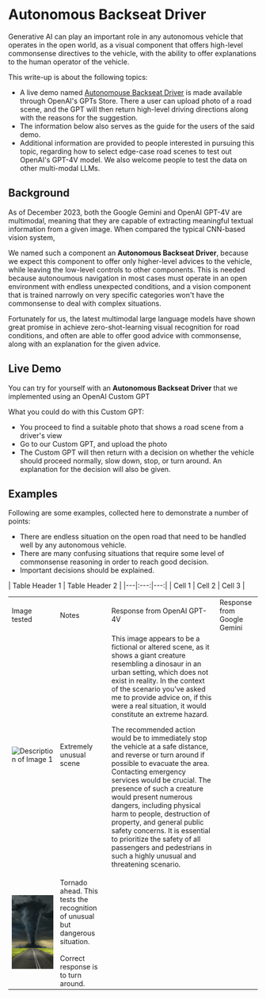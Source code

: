 # Autonomous Backseat Driver
Generative AI can play an important role in any autonomous vehicle that operates in the open world, 
as a visual component that offers high-level commonsense directives to the vehicle, with the ability to offer explanations to the human operator of the vehicle.

This write-up is about the following topics:
* A live demo named [Autonomouse Backseat Driver](https://chat.openai.com/g/g-UpQkvuX7j-artistic-transformer) is made available through OpenAI's GPTs Store.
There a user can upload photo of a road scene, and the GPT will then return high-level driving directions along with the reasons for the suggestion.
* The information below also serves as the guide for the users of the said demo.
* Additional information are provided to people interested in pursuing this topic,
regarding how to select edge-case road scenes to test out OpenAI's GPT-4V model.
We also welcome people to test the data on other multi-modal LLMs.

## Background
As of December 2023, both the Google Gemini and OpenAI GPT-4V are multimodal, meaning that they are capable of extracting meaningful textual information from a given image. When compared the typical CNN-based vision system, 

We named such a component an **Autonomous Backseat Driver**, because we expect this component to offer only higher-level advices to the vehicle, while leaving the low-level controls to other components. This is needed because autonoumous navigation in most cases must operate in an open environment with endless unexpected conditions, and a vision component that is trained narrowly on very specific categories won't have the commonsense to deal with complex situations.

Fortunately for us, the latest multimodal large language models have shown great promise in achieve zero-shot-learning visual recognition for road conditions, and often are able to offer good advice with commonsense, along with an explanation for the given advice.

## Live Demo
You can try for yourself with an **Autonomous Backseat Driver** that we implemented using an OpenAI Custom GPT

What you could do with this Custom GPT:

- You proceed to find a suitable photo that shows a road scene from a driver's view
- Go to our Custom GPT, and upload the photo
- The Custom GPT will then return with a decision on whether the vehicle should proceed normally, slow down, stop, or turn around. An explanation for the decision will also be given. 

## Examples

Following are some examples, collected here to demonstrate a number of points:

* There are endless situation on the open road that need to be handled well by any autonomous vehicle.
* There are many confusing situations that require some level of commonsense reasoning in order to reach good decision.
* Important decisions should be explained.
  
| Table Header 1 | Table Header 2 |
|---|:---:|---:|
| Cell 1 | Cell 2 | Cell 3 |

<table>
  <tr>
    <td>Image tested</td>
    <td>Notes</td>
    <td>Response from OpenAI GPT-4V</td>
    <td>Response from Google Gemini</td>
  </tr>
  <tr>
    <td>
      <img src="images/monster2.png" style="width:300px" alt="Description of Image 1">
    </td>
    <td>
      Extremely unusual scene
    </td>
    <td>This image appears to be a fictional or altered scene, as it shows a giant creature resembling a dinosaur in an urban setting, which does not exist in reality. In the context of the scenario you've asked me to provide advice on, if this were a real situation, it would constitute an extreme hazard.

The recommended action would be to immediately stop the vehicle at a safe distance, and reverse or turn around if possible to evacuate the area. Contacting emergency services would be crucial. The presence of such a creature would present numerous dangers, including physical harm to people, destruction of property, and general public safety concerns. It is essential to prioritize the safety of all passengers and pedestrians in such a highly unusual and threatening scenario.</td>
    <td></td>
  </tr>
  <tr>
    <td>
      <img src="images/tornadoes.jpg" style="width:300px" alt="Description of Image 2">
    </td>
    <td>
      Tornado ahead. This tests the recognition of unusual but dangerous situation.
      <br><br>Correct response is to turn around.
    </td>
    <td></td>
    <td></td>
  </tr>
</table>
